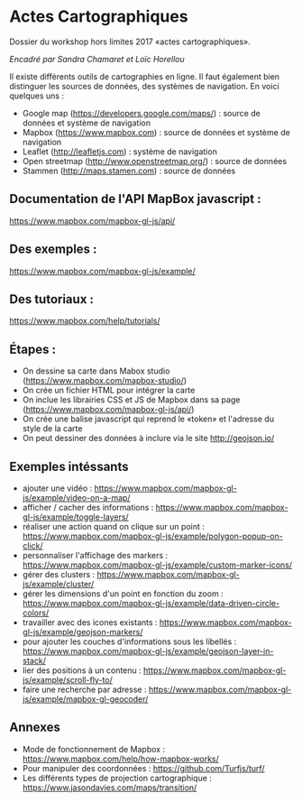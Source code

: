 # Actes Cartographiques
Dossier du workshop hors limites 2017 «actes cartographiques».

_Encadré par Sandra Chamaret et Loïc Horellou_


Il existe différents outils de cartographies en ligne. Il faut également bien distinguer les sources de données, des systèmes de navigation. En voici quelques uns :

- Google map (https://developers.google.com/maps/) : source de données et système de navigation
- Mapbox (https://www.mapbox.com) : source de données et système de navigation
- Leaflet (http://leafletjs.com) : système de navigation
- Open streetmap (http://www.openstreetmap.org/) : source de données
- Stammen (http://maps.stamen.com) : source de données



## Documentation de l'API MapBox javascript :

https://www.mapbox.com/mapbox-gl-js/api/

## Des exemples : 

https://www.mapbox.com/mapbox-gl-js/example/

## Des tutoriaux :

https://www.mapbox.com/help/tutorials/


## Étapes :

- On dessine sa carte dans Mabox studio (https://www.mapbox.com/mapbox-studio/)
- On crée un fichier HTML pour intégrer la carte
- On inclue les librairies CSS et JS de Mapbox dans sa page (https://www.mapbox.com/mapbox-gl-js/api/)
- On crée une balise javascript qui reprend le «token» et l'adresse du style de la carte
- On peut dessiner des données à inclure via le site http://geojson.io/


## Exemples intéssants

- ajouter une vidéo : https://www.mapbox.com/mapbox-gl-js/example/video-on-a-map/
- afficher / cacher des informations : https://www.mapbox.com/mapbox-gl-js/example/toggle-layers/
- réaliser une action quand on clique sur un point : https://www.mapbox.com/mapbox-gl-js/example/polygon-popup-on-click/
- personnaliser l'affichage des markers : https://www.mapbox.com/mapbox-gl-js/example/custom-marker-icons/
- gérer des clusters : https://www.mapbox.com/mapbox-gl-js/example/cluster/
- gérer les dimensions d'un point en fonction du zoom : https://www.mapbox.com/mapbox-gl-js/example/data-driven-circle-colors/
- travailler avec des icones existants : https://www.mapbox.com/mapbox-gl-js/example/geojson-markers/
- pour ajouter les couches d'informations sous les libellés : https://www.mapbox.com/mapbox-gl-js/example/geojson-layer-in-stack/
- lier des positions à un contenu : https://www.mapbox.com/mapbox-gl-js/example/scroll-fly-to/
- faire une recherche par adresse : https://www.mapbox.com/mapbox-gl-js/example/mapbox-gl-geocoder/


## Annexes 

- Mode de fonctionnement de Mapbox : https://www.mapbox.com/help/how-mapbox-works/
- Pour manipuler des coordonnées : https://github.com/Turfjs/turf/
- Les différents types de projection cartographique : https://www.jasondavies.com/maps/transition/
